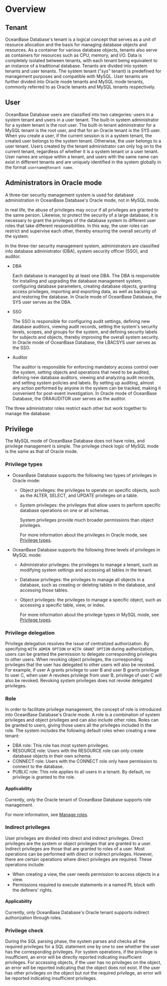 
# Overview

## Tenant

OceanBase Database's tenant is a logical concept that serves as a unit of resource allocation and the basis for managing database objects and resources. As a container for various database objects, tenants also serve as containers for resources such as CPU, memory, and I/O. Data is completely isolated between tenants, with each tenant being equivalent to an instance of a traditional database. Tenants are divided into system tenants and user tenants. The system tenant ("sys" tenant) is predefined for management purposes and compatible with MySQL. User tenants are further divided into Oracle mode tenants and MySQL mode tenants, commonly referred to as Oracle tenants and MySQL tenants respectively.

## User

OceanBase Database users are classified into two categories: users in a system tenant and users in a user tenant. The built-in system administrator for a system tenant is the root user. The built-in tenant administrator for a MySQL tenant is the root user, and that for an Oracle tenant is the SYS user. When you create a user, if the current session is in a system tenant, the created user belongs to the system tenant. Otherwise, the user belongs to a user tenant. Users created by the tenant administrator can only log on to the current tenant, regardless of whether it is a system tenant or a user tenant. User names are unique within a tenant, and users with the same name can exist in different tenants and are uniquely identified in the system globally in the format `username@tenant name`.

## Administrators in Oracle mode

A three-tier security management system is used for database administration in OceanBase Database's Oracle mode, not in MySQL mode.

In real life, the abuse of privileges may occur if all privileges are granted to the same person. Likewise, to protect the security of a large database, it is necessary to grant the privileges of the database system to different user roles that take different responsibilities. In this way, the user roles can restrict and supervise each other, thereby ensuring the overall security of the system.

In the three-tier security management system, administrators are classified into database administrator (DBA), system security officer (SSO), and auditor.

* DBA

   Each database is managed by at least one DBA. The DBA is responsible for installing and upgrading the database management system, configuring database parameters, creating database objects, granting access privileges, importing and exporting data, as well as backing up and restoring the database. In Oracle mode of OceanBase Database, the SYS user serves as the DBA.

* SSO

   The SSO is responsible for configuring audit settings, defining new database auditors, viewing audit records, setting the system's security levels, scopes, and groups for the system, and defining security labels for subjects and objects, thereby improving the overall system security. In Oracle mode of OceanBase Database, the LBACSYS user serves as the SSO.

* Auditor

   The auditor is responsible for enforcing mandatory access control over the system, setting objects and operations that need to be audited, defining new database auditors, viewing and analyzing audit records, and setting system policies and labels. By setting up auditing, almost any action performed by anyone in the system can be tracked, making it convenient for post-event investigation. In Oracle mode of OceanBase Database, the ORAAUDITOR user serves as the auditor.

The three administrator roles restrict each other but work together to manage the database.

## Privilege

The MySQL mode of OceanBase Database does not have roles, and privilege management is simple. The privilege check logic of MySQL mode is the same as that of Oracle mode.

### Privilege types

* OceanBase Database supports the following two types of privileges in Oracle mode:

   * Object privileges: the privileges to operate on specific objects, such as the ALTER, SELECT, and UPDATE privileges on a table.

   * System privileges: the privileges that allow users to perform specific database operations on one or all schemas.

      System privileges provide much broader permissions than object privileges.

      For more information about the privileges in Oracle mode, see [Privilege types](300.permission-of-oracle-mode/100.permission-classification-of-oracle-mode.md).

* OceanBase Database supports the following three levels of privileges in MySQL mode:

   * Administrator privileges: the privileges to manage a tenant, such as modifying system settings and accessing all tables in the tenant.

   * Database privileges: the privileges to manage all objects in a database, such as creating or deleting tables in the database, and accessing those tables.

   * Object privileges: the privileges to manage a specific object, such as accessing a specific table, view, or index.

      For more information about the privilege types in MySQL mode, see [Privilege types](200.permission-of-mysql-mode/100.permission-classification-of-mysql.md).

### Privilege delegation

Privilege delegation resolves the issue of centralized authorization. By specifying `WITH ADMIN OPTION` or `WITH GRANT OPTION` during authorization, users can be granted the permission to delegate corresponding privileges to other users. When revoking object privileges, the corresponding privileges that the user has delegated to other users will also be revoked. For example, if user A grants privilege to user B and user B grants privilege to user C, when user A revokes privilege from user B, privilege of user C will also be revoked. Revoking system privileges does not revoke delegated privileges.


### Role

In order to facilitate privilege management, the concept of role is introduced into OceanBase Database's Oracle mode. A role is a combination of system privileges and object privileges and can also include other roles. Roles can be granted to users, giving those users all the privileges included in the role. The system includes the following default roles when creating a new tenant:

* DBA role: This role has most system privileges.
* RESOURCE role: Users with the RESOURCE role can only create database objects in their own schema.
* CONNECT role: Users with the CONNECT role only have permission to connect to the database.
* PUBLIC role: This role applies to all users in a tenant. By default, no privilege is granted to the role.

<main id="notice">
    <h4>Applicability</h4>
    <p>Currently, only the Oracle tenant of OceanBase Database supports role management. </p>
</main>

For more information, see [Manage roles](300.permission-of-oracle-mode/400.roles-of-oracle-mode.md).

### Indirect privileges

User privileges are divided into direct and indirect privileges. Direct privileges are the system or object privileges that are granted to a user. Indirect privileges are those that are granted to roles of a user. Most operations can be performed with direct or indirect privileges. However, there are certain operations where direct privileges are required. These operations include:

* When creating a view, the user needs permission to access objects in a view.
* Permissions required to execute statements in a named PL block with the definers' rights.

<main id="notice">
    <h4>Applicability</h4>
    <p>Currently, only OceanBase Database's Oracle tenant supports indirect authorization through roles. </p>
</main>

### Privilege check

During the SQL parsing phase, the system parses and checks all the required privileges for a SQL statement one by one to see whether the user has the corresponding privileges. For system operations, if the privilege is insufficient, an error will be directly reported indicating insufficient privileges. For accessing objects, if the user has no privileges on the object, an error will be reported indicating that the object does not exist. If the user has other privileges on the object but not the required privilege, an error will be reported indicating insufficient privileges.
